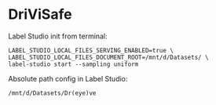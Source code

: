 # DriViSafe

Label Studio init from terminal:
```console
LABEL_STUDIO_LOCAL_FILES_SERVING_ENABLED=true \
LABEL_STUDIO_LOCAL_FILES_DOCUMENT_ROOT=/mnt/d/Datasets/ \
label-studio start --sampling uniform
```

Absolute path config in Label Studio:
```console
/mnt/d/Datasets/Dr(eye)ve
```
